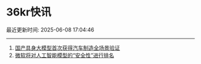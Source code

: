 # 36kr快讯

最近更新时间: 2025-06-08 17:04:46

--- 
1. [国产具身大模型首次获得汽车制造全场景验证](https://www.36kr.com/newsflashes/3327108908427781) 
2. [微软将对人工智能模型的“安全性”进行排名](https://www.36kr.com/newsflashes/3327110608087558) 
